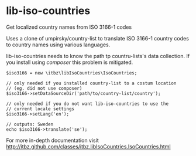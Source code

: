 lib-iso-countries
=================

Get localized country names from ISO 3166-1 codes

Uses a clone of umpirsky/country-list to translate ISO 3166-1 country codes
to country names using various languages.

lib-iso-countries needs to know the path tp countru-lists's data collection. If
you install using _composer_ this problem is mitigated.

    $iso3166 = new \itbz\libIsoCountries\IsoCountries;

    // only needed if you installed country-list to a costum location
    // (eg. did not use composer)
    $iso3166->setDataSourceDir('path/to/country-list/country');

    // only needed if you do not want lib-iso-countries to use the
    // current locale settings
    $iso3166->setLang('en');

    // outputs: Sweden
    echo $iso3166->translate('se');

For more in-depth documentation visit
http://itbz.github.com/classes/itbz.libIsoCountries.IsoCountries.html